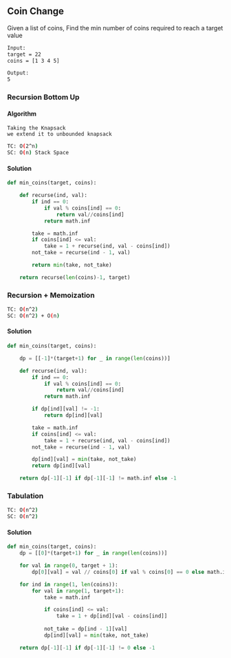 ## Coin Change

Given a list of coins,
Find the min number of coins required to reach a target value

```bash
Input:
target = 22
coins = [1 3 4 5]

Output:
5
```

### Recursion Bottom Up

#### Algorithm
```
Taking the Knapsack
we extend it to unbounded knapsack
```
```bash
TC: O(2^n)
SC: O(n) Stack Space 
```

#### Solution
```python
def min_coins(target, coins):

    def recurse(ind, val):
        if ind == 0:
            if val % coins[ind] == 0:
                return val//coins[ind]
            return math.inf

        take = math.inf
        if coins[ind] <= val:
            take = 1 + recurse(ind, val - coins[ind])
        not_take = recurse(ind - 1, val)

        return min(take, not_take)

    return recurse(len(coins)-1, target)
```

### Recursion + Memoization

```bash
TC: O(n^2)
SC: O(n^2) + O(n)
```

#### Solution
```python
def min_coins(target, coins):

    dp = [[-1]*(target+1) for _ in range(len(coins))]

    def recurse(ind, val):
        if ind == 0:
            if val % coins[ind] == 0:
                return val//coins[ind]
            return math.inf

        if dp[ind][val] != -1:
            return dp[ind][val]

        take = math.inf
        if coins[ind] <= val:
            take = 1 + recurse(ind, val - coins[ind])
        not_take = recurse(ind - 1, val)

        dp[ind][val] = min(take, not_take)
        return dp[ind][val]

    return dp[-1][-1] if dp[-1][-1] != math.inf else -1
```

### Tabulation

```bash
TC: O(n^2)
SC: O(n^2)
```

#### Solution
```python
def min_coins(target, coins):
    dp = [[0]*(target+1) for _ in range(len(coins))]

    for val in range(0, target + 1):
        dp[0][val] = val // coins[0] if val % coins[0] == 0 else math.inf

    for ind in range(1, len(coins)):
        for val in range(1, target+1):
            take = math.inf

            if coins[ind] <= val:
                take = 1 + dp[ind][val - coins[ind]]
            
            not_take = dp[ind - 1][val]
            dp[ind][val] = min(take, not_take)

    return dp[-1][-1] if dp[-1][-1] != 0 else -1
```

